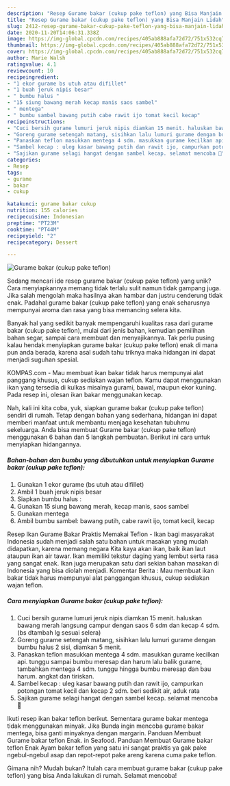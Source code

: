 ```yaml
---
description: "Resep Gurame bakar (cukup pake teflon) yang Bisa Manjain Lidah"
title: "Resep Gurame bakar (cukup pake teflon) yang Bisa Manjain Lidah"
slug: 2412-resep-gurame-bakar-cukup-pake-teflon-yang-bisa-manjain-lidah
date: 2020-11-20T14:06:31.338Z
image: https://img-global.cpcdn.com/recipes/405ab888afa72d72/751x532cq70/gurame-bakar-cukup-pake-teflon-foto-resep-utama.jpg
thumbnail: https://img-global.cpcdn.com/recipes/405ab888afa72d72/751x532cq70/gurame-bakar-cukup-pake-teflon-foto-resep-utama.jpg
cover: https://img-global.cpcdn.com/recipes/405ab888afa72d72/751x532cq70/gurame-bakar-cukup-pake-teflon-foto-resep-utama.jpg
author: Marie Walsh
ratingvalue: 4.1
reviewcount: 10
recipeingredient:
- "1 ekor gurame bs utuh atau difillet"
- "1 buah jeruk nipis besar"
- " bumbu halus "
- "15 siung bawang merah kecap manis saos sambel"
- " mentega"
- " bumbu sambel bawang putih cabe rawit ijo tomat kecil kecap"
recipeinstructions:
- "Cuci bersih gurame lumuri jeruk nipis diamkan 15 menit. haluskan bawang merah langsung campur dengan saos 6 sdm dan kecap 4 sdm. (bs dtambah lg sesuai selera)"
- "Goreng gurame setengah matang, sisihkan lalu lumuri gurame dengan bumbu halus 2 sisi, diamkan 5 menit."
- "Panaskan teflon masukkan mentega 4 sdm. masukkan gurame kecilkan api. tunggu sampai bumbu meresap dan harum lalu balik gurame, tambahkan mentega 4 sdm. tunggu hingga bumbu meresap dan bau harum. angkat dan tiriskan."
- "Sambel kecap : uleg kasar bawang putih dan rawit ijo, campurkan potongan tomat kecil dan kecap 2 sdm. beri sedikit air, aduk rata"
- "Sajikan gurame selagi hangat dengan sambel kecap. selamat mencoba 🥰"
categories:
- Resep
tags:
- gurame
- bakar
- cukup

katakunci: gurame bakar cukup 
nutrition: 155 calories
recipecuisine: Indonesian
preptime: "PT23M"
cooktime: "PT44M"
recipeyield: "2"
recipecategory: Dessert

---
```



![Gurame bakar (cukup pake teflon)](https://img-global.cpcdn.com/recipes/405ab888afa72d72/751x532cq70/gurame-bakar-cukup-pake-teflon-foto-resep-utama.jpg)

Sedang mencari ide resep gurame bakar (cukup pake teflon) yang unik? Cara menyiapkannya memang tidak terlalu sulit namun tidak gampang juga. Jika salah mengolah maka hasilnya akan hambar dan justru cenderung tidak enak. Padahal gurame bakar (cukup pake teflon) yang enak seharusnya mempunyai aroma dan rasa yang bisa memancing selera kita.

Banyak hal yang sedikit banyak mempengaruhi kualitas rasa dari gurame bakar (cukup pake teflon), mulai dari jenis bahan, kemudian pemilihan bahan segar, sampai cara membuat dan menyajikannya. Tak perlu pusing kalau hendak menyiapkan gurame bakar (cukup pake teflon) enak di mana pun anda berada, karena asal sudah tahu triknya maka hidangan ini dapat menjadi suguhan spesial.

KOMPAS.com - Mau membuat ikan bakar tidak harus mempunyai alat panggang khusus, cukup sediakan wajan teflon. Kamu dapat menggunakan ikan yang tersedia di kulkas misalnya gurami, bawal, maupun ekor kuning. Pada resep ini, olesan ikan bakar menggunakan kecap.


Nah, kali ini kita coba, yuk, siapkan gurame bakar (cukup pake teflon) sendiri di rumah. Tetap dengan bahan yang sederhana, hidangan ini dapat memberi manfaat untuk membantu menjaga kesehatan tubuhmu sekeluarga. Anda bisa membuat Gurame bakar (cukup pake teflon) menggunakan 6 bahan dan 5 langkah pembuatan. Berikut ini cara untuk menyiapkan hidangannya.

<!--inarticleads1-->

##### Bahan-bahan dan bumbu yang dibutuhkan untuk menyiapkan Gurame bakar (cukup pake teflon):

1. Gunakan 1 ekor gurame (bs utuh atau difillet)
1. Ambil 1 buah jeruk nipis besar
1. Siapkan  bumbu halus :
1. Gunakan 15 siung bawang merah, kecap manis, saos sambel
1. Gunakan  mentega
1. Ambil  bumbu sambel: bawang putih, cabe rawit ijo, tomat kecil, kecap


Resep Ikan Gurame Bakar Praktis Memakai Teflon - Ikan bagi masyarakat Indonesia sudah menjadi salah satu bahan untuk masakan yang mudah didapatkan, karena memang negara Kita kaya akan ikan, baik ikan laut ataupun ikan air tawar. Ikan memiliki tekstur daging yang lembut serta rasa yang sangat enak. Ikan juga merupakan satu dari sekian bahan masakan di Indonesia yang bisa diolah menjadi. Komentar Berita : Mau membuat ikan bakar tidak harus mempunyai alat panggangan khusus, cukup sediakan wajan teflon. 

<!--inarticleads2-->

##### Cara menyiapkan Gurame bakar (cukup pake teflon):

1. Cuci bersih gurame lumuri jeruk nipis diamkan 15 menit. haluskan bawang merah langsung campur dengan saos 6 sdm dan kecap 4 sdm. (bs dtambah lg sesuai selera)
1. Goreng gurame setengah matang, sisihkan lalu lumuri gurame dengan bumbu halus 2 sisi, diamkan 5 menit.
1. Panaskan teflon masukkan mentega 4 sdm. masukkan gurame kecilkan api. tunggu sampai bumbu meresap dan harum lalu balik gurame, tambahkan mentega 4 sdm. tunggu hingga bumbu meresap dan bau harum. angkat dan tiriskan.
1. Sambel kecap : uleg kasar bawang putih dan rawit ijo, campurkan potongan tomat kecil dan kecap 2 sdm. beri sedikit air, aduk rata
1. Sajikan gurame selagi hangat dengan sambel kecap. selamat mencoba 🥰


Ikuti resep ikan bakar teflon berikut. Sementara gurame bakar mentega tidak menggunakan minyak. Jika Bunda ingin mencoba gurame bakar mentega, bisa ganti minyaknya dengan margarin. Panduan Membuat Gurame bakar teflon Enak. in Seafood. Panduan Membuat Gurame bakar teflon Enak Ayam bakar teflon yang satu ini sangat praktis ya gak pake ngebul-ngebul asap dan repot-repot pake areng karena cuma pake teflon. 

Gimana nih? Mudah bukan? Itulah cara membuat gurame bakar (cukup pake teflon) yang bisa Anda lakukan di rumah. Selamat mencoba!
